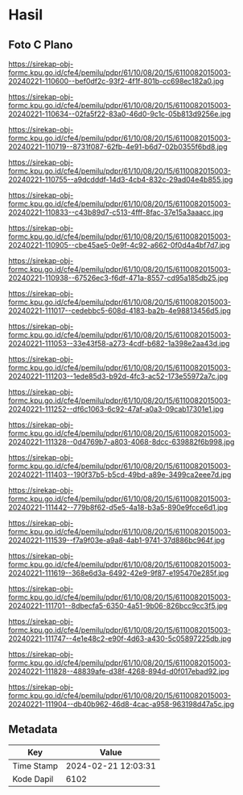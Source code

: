 # Hasil

## Foto C Plano

https://sirekap-obj-formc.kpu.go.id/cfe4/pemilu/pdpr/61/10/08/20/15/6110082015003-20240221-110600--bef0df2c-93f2-4f1f-801b-cc698ec182a0.jpg

https://sirekap-obj-formc.kpu.go.id/cfe4/pemilu/pdpr/61/10/08/20/15/6110082015003-20240221-110634--02fa5f22-83a0-46d0-9c1c-05b813d9256e.jpg

https://sirekap-obj-formc.kpu.go.id/cfe4/pemilu/pdpr/61/10/08/20/15/6110082015003-20240221-110719--8731f087-62fb-4e91-b6d7-02b0355f6bd8.jpg

https://sirekap-obj-formc.kpu.go.id/cfe4/pemilu/pdpr/61/10/08/20/15/6110082015003-20240221-110755--a9dcdddf-14d3-4cb4-832c-29ad04e4b855.jpg

https://sirekap-obj-formc.kpu.go.id/cfe4/pemilu/pdpr/61/10/08/20/15/6110082015003-20240221-110833--c43b89d7-c513-4fff-8fac-37e15a3aaacc.jpg

https://sirekap-obj-formc.kpu.go.id/cfe4/pemilu/pdpr/61/10/08/20/15/6110082015003-20240221-110905--cbe45ae5-0e9f-4c92-a662-0f0d4a4bf7d7.jpg

https://sirekap-obj-formc.kpu.go.id/cfe4/pemilu/pdpr/61/10/08/20/15/6110082015003-20240221-110938--67526ec3-f6df-471a-8557-cd95a185db25.jpg

https://sirekap-obj-formc.kpu.go.id/cfe4/pemilu/pdpr/61/10/08/20/15/6110082015003-20240221-111017--cedebbc5-608d-4183-ba2b-4e98813456d5.jpg

https://sirekap-obj-formc.kpu.go.id/cfe4/pemilu/pdpr/61/10/08/20/15/6110082015003-20240221-111053--33e43f58-a273-4cdf-b682-1a398e2aa43d.jpg

https://sirekap-obj-formc.kpu.go.id/cfe4/pemilu/pdpr/61/10/08/20/15/6110082015003-20240221-111203--1ede85d3-b92d-4fc3-ac52-173e55972a7c.jpg

https://sirekap-obj-formc.kpu.go.id/cfe4/pemilu/pdpr/61/10/08/20/15/6110082015003-20240221-111252--df6c1063-6c92-47af-a0a3-09cab17301e1.jpg

https://sirekap-obj-formc.kpu.go.id/cfe4/pemilu/pdpr/61/10/08/20/15/6110082015003-20240221-111328--0d4769b7-a803-4068-8dcc-639882f6b998.jpg

https://sirekap-obj-formc.kpu.go.id/cfe4/pemilu/pdpr/61/10/08/20/15/6110082015003-20240221-111403--190f37b5-b5cd-49bd-a89e-3499ca2eee7d.jpg

https://sirekap-obj-formc.kpu.go.id/cfe4/pemilu/pdpr/61/10/08/20/15/6110082015003-20240221-111442--779b8f62-d5e5-4a18-b3a5-890e9fcce6d1.jpg

https://sirekap-obj-formc.kpu.go.id/cfe4/pemilu/pdpr/61/10/08/20/15/6110082015003-20240221-111539--f7a9f03e-a9a8-4ab1-9741-37d886bc964f.jpg

https://sirekap-obj-formc.kpu.go.id/cfe4/pemilu/pdpr/61/10/08/20/15/6110082015003-20240221-111619--368e6d3a-6492-42e9-9f87-e195470e285f.jpg

https://sirekap-obj-formc.kpu.go.id/cfe4/pemilu/pdpr/61/10/08/20/15/6110082015003-20240221-111701--8dbecfa5-6350-4a51-9b06-826bcc9cc3f5.jpg

https://sirekap-obj-formc.kpu.go.id/cfe4/pemilu/pdpr/61/10/08/20/15/6110082015003-20240221-111747--4e1e48c2-e90f-4d63-a430-5c05897225db.jpg

https://sirekap-obj-formc.kpu.go.id/cfe4/pemilu/pdpr/61/10/08/20/15/6110082015003-20240221-111828--48839afe-d38f-4268-894d-d0f017ebad92.jpg

https://sirekap-obj-formc.kpu.go.id/cfe4/pemilu/pdpr/61/10/08/20/15/6110082015003-20240221-111904--db40b962-46d8-4cac-a958-963198d47a5c.jpg


## Metadata

| Key        | Value               |
| ---------- | ------------------- |
| Time Stamp | 2024-02-21 12:03:31 |
| Kode Dapil | 6102                |



